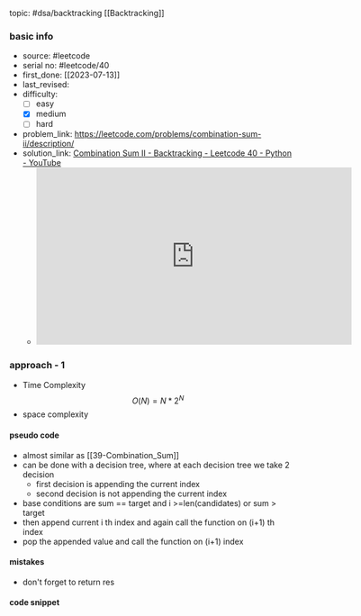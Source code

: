 topic: #dsa/backtracking [[Backtracking]]

### basic info
- source: #leetcode 
- serial no: #leetcode/40
- first_done: [[2023-07-13]]
- last_revised:
- difficulty:
	- [ ] easy
	- [x] medium
	- [ ] hard
- problem_link: https://leetcode.com/problems/combination-sum-ii/description/
- solution_link: [Combination Sum II - Backtracking - Leetcode 40 - Python - YouTube](https://www.youtube.com/watch?v=rSA3t6BDDwg)
	- <iframe width="560" height="315" src="https://www.youtube.com/embed/rSA3t6BDDwg" title="YouTube video player" frameborder="0" allow="accelerometer; autoplay; clipboard-write; encrypted-media; gyroscope; picture-in-picture; web-share" allowfullscreen></iframe>

### approach - 1
- Time Complexity $$O(N) = N*2^N$$
- space complexity

#### pseudo code
- almost similar as [[39-Combination_Sum]]
- can be done with a decision tree, where at each decision tree we take 2 decision
	- first decision is appending the current index 
	- second decision is not appending the current index
- base conditions are sum == target and i >=len(candidates) or sum > target
- then append current i th index and again call the function on (i+1) th index
- pop the appended value and call the function on (i+1) index
#### mistakes
- don't forget to return res
#### code snippet
```python

```